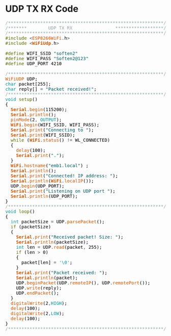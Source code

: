 # UDP TX RX Code

<pre>
<font color="#95a5a6">&#47;**********************************************************&#47;</font>
<font color="#95a5a6">&#47;******* &nbsp;&nbsp;&nbsp;&nbsp;&nbsp;&nbsp;&nbsp;UDP TX RX &nbsp;&nbsp;&nbsp;&nbsp;&nbsp;&nbsp;&nbsp;&nbsp;&nbsp;&nbsp;&nbsp;&nbsp;&nbsp;&nbsp;&nbsp;******************&#47;</font>
<font color="#95a5a6">&#47;**********************************************************&#47;</font>
<font color="#5e6d03">#include</font> <font color="#434f54">&lt;</font><font color="#d35400">ESP8266WiFi</font><font color="#434f54">.</font><font color="#000000">h</font><font color="#434f54">&gt;</font>
<font color="#5e6d03">#include</font> <font color="#434f54">&lt;</font><b><font color="#d35400">WiFiUdp</font></b><font color="#434f54">.</font><font color="#000000">h</font><font color="#434f54">&gt;</font>

<font color="#5e6d03">#define</font> <font color="#000000">WIFI_SSID</font> <font color="#005c5f">&#34;soften2&#34;</font>
<font color="#5e6d03">#define</font> <font color="#000000">WIFI_PASS</font> <font color="#005c5f">&#34;Soften2@123&#34;</font>
<font color="#5e6d03">#define</font> <font color="#000000">UDP_PORT</font> <font color="#000000">4210</font>

<font color="#95a5a6">&#47;**********************************************************&#47;</font>
<font color="#d35400">WiFiUDP</font> <font color="#000000">UDP</font><font color="#000000">;</font>
<font color="#00979c">char</font> <font color="#000000">packet</font><font color="#000000">[</font><font color="#000000">255</font><font color="#000000">]</font><font color="#000000">;</font>
<font color="#00979c">char</font> <font color="#000000">reply</font><font color="#000000">[</font><font color="#000000">]</font> <font color="#434f54">=</font> <font color="#005c5f">&#34;Packet received!&#34;</font><font color="#000000">;</font>
<font color="#95a5a6">&#47;**********************************************************&#47;</font>
<font color="#00979c">void</font> <font color="#5e6d03">setup</font><font color="#000000">(</font><font color="#000000">)</font> 
<font color="#000000">{</font>
 &nbsp;<b><font color="#d35400">Serial</font></b><font color="#434f54">.</font><font color="#d35400">begin</font><font color="#000000">(</font><font color="#000000">115200</font><font color="#000000">)</font><font color="#000000">;</font>
 &nbsp;<b><font color="#d35400">Serial</font></b><font color="#434f54">.</font><font color="#d35400">println</font><font color="#000000">(</font><font color="#000000">)</font><font color="#000000">;</font>
 &nbsp;<font color="#d35400">pinMode</font><font color="#000000">(</font><font color="#000000">2</font><font color="#434f54">,</font> <font color="#00979c">OUTPUT</font><font color="#000000">)</font><font color="#000000">;</font>
 &nbsp;<b><font color="#d35400">WiFi</font></b><font color="#434f54">.</font><font color="#d35400">begin</font><font color="#000000">(</font><font color="#000000">WIFI_SSID</font><font color="#434f54">,</font> <font color="#000000">WIFI_PASS</font><font color="#000000">)</font><font color="#000000">;</font>
 &nbsp;<b><font color="#d35400">Serial</font></b><font color="#434f54">.</font><font color="#d35400">print</font><font color="#000000">(</font><font color="#005c5f">&#34;Connecting to &#34;</font><font color="#000000">)</font><font color="#000000">;</font>
 &nbsp;<b><font color="#d35400">Serial</font></b><font color="#434f54">.</font><font color="#d35400">print</font><font color="#000000">(</font><font color="#000000">WIFI_SSID</font><font color="#000000">)</font><font color="#000000">;</font>
 &nbsp;<font color="#5e6d03">while</font> <font color="#000000">(</font><b><font color="#d35400">WiFi</font></b><font color="#434f54">.</font><font color="#d35400">status</font><font color="#000000">(</font><font color="#000000">)</font> <font color="#434f54">!=</font> <font color="#000000">WL_CONNECTED</font><font color="#000000">)</font>
 &nbsp;<font color="#000000">{</font>
 &nbsp;&nbsp;&nbsp;<font color="#d35400">delay</font><font color="#000000">(</font><font color="#000000">100</font><font color="#000000">)</font><font color="#000000">;</font>
 &nbsp;&nbsp;&nbsp;<b><font color="#d35400">Serial</font></b><font color="#434f54">.</font><font color="#d35400">print</font><font color="#000000">(</font><font color="#005c5f">&#34;.&#34;</font><font color="#000000">)</font><font color="#000000">;</font>
 &nbsp;<font color="#000000">}</font>
 &nbsp;<b><font color="#d35400">WiFi</font></b><font color="#434f54">.</font><font color="#d35400">hostname</font><font color="#000000">(</font><font color="#005c5f">&#34;emb1.local&#34;</font><font color="#000000">)</font> <font color="#000000">;</font>
 &nbsp;<b><font color="#d35400">Serial</font></b><font color="#434f54">.</font><font color="#d35400">println</font><font color="#000000">(</font><font color="#000000">)</font><font color="#000000">;</font>
 &nbsp;<b><font color="#d35400">Serial</font></b><font color="#434f54">.</font><font color="#d35400">print</font><font color="#000000">(</font><font color="#005c5f">&#34;Connected! IP address: &#34;</font><font color="#000000">)</font><font color="#000000">;</font>
 &nbsp;<b><font color="#d35400">Serial</font></b><font color="#434f54">.</font><font color="#d35400">println</font><font color="#000000">(</font><b><font color="#d35400">WiFi</font></b><font color="#434f54">.</font><font color="#d35400">localIP</font><font color="#000000">(</font><font color="#000000">)</font><font color="#000000">)</font><font color="#000000">;</font>
 &nbsp;<font color="#000000">UDP</font><font color="#434f54">.</font><font color="#d35400">begin</font><font color="#000000">(</font><font color="#000000">UDP_PORT</font><font color="#000000">)</font><font color="#000000">;</font>
 &nbsp;<b><font color="#d35400">Serial</font></b><font color="#434f54">.</font><font color="#d35400">print</font><font color="#000000">(</font><font color="#005c5f">&#34;Listening on UDP port &#34;</font><font color="#000000">)</font><font color="#000000">;</font>
 &nbsp;<b><font color="#d35400">Serial</font></b><font color="#434f54">.</font><font color="#d35400">println</font><font color="#000000">(</font><font color="#000000">UDP_PORT</font><font color="#000000">)</font><font color="#000000">;</font>
<font color="#000000">}</font>
<font color="#95a5a6">&#47;**********************************************************&#47;</font>
<font color="#00979c">void</font> <font color="#5e6d03">loop</font><font color="#000000">(</font><font color="#000000">)</font> 
<font color="#000000">{</font>
 &nbsp;<font color="#00979c">int</font> <font color="#000000">packetSize</font> <font color="#434f54">=</font> <font color="#000000">UDP</font><font color="#434f54">.</font><font color="#d35400">parsePacket</font><font color="#000000">(</font><font color="#000000">)</font><font color="#000000">;</font>
 &nbsp;<font color="#5e6d03">if</font> <font color="#000000">(</font><font color="#000000">packetSize</font><font color="#000000">)</font> 
 &nbsp;<font color="#000000">{</font>
 &nbsp;&nbsp;&nbsp;<b><font color="#d35400">Serial</font></b><font color="#434f54">.</font><font color="#d35400">print</font><font color="#000000">(</font><font color="#005c5f">&#34;Received packet! Size: &#34;</font><font color="#000000">)</font><font color="#000000">;</font>
 &nbsp;&nbsp;&nbsp;<b><font color="#d35400">Serial</font></b><font color="#434f54">.</font><font color="#d35400">println</font><font color="#000000">(</font><font color="#000000">packetSize</font><font color="#000000">)</font><font color="#000000">;</font> 
 &nbsp;&nbsp;&nbsp;<font color="#00979c">int</font> <font color="#000000">len</font> <font color="#434f54">=</font> <font color="#000000">UDP</font><font color="#434f54">.</font><font color="#d35400">read</font><font color="#000000">(</font><font color="#000000">packet</font><font color="#434f54">,</font> <font color="#000000">255</font><font color="#000000">)</font><font color="#000000">;</font>
 &nbsp;&nbsp;&nbsp;<font color="#5e6d03">if</font> <font color="#000000">(</font><font color="#000000">len</font> <font color="#434f54">&gt;</font> <font color="#000000">0</font><font color="#000000">)</font>
 &nbsp;&nbsp;&nbsp;<font color="#000000">{</font>
 &nbsp;&nbsp;&nbsp;&nbsp;&nbsp;<font color="#000000">packet</font><font color="#000000">[</font><font color="#000000">len</font><font color="#000000">]</font> <font color="#434f54">=</font> <font color="#00979c">&#39;\0&#39;</font><font color="#000000">;</font>
 &nbsp;&nbsp;&nbsp;<font color="#000000">}</font>
 &nbsp;&nbsp;&nbsp;<b><font color="#d35400">Serial</font></b><font color="#434f54">.</font><font color="#d35400">print</font><font color="#000000">(</font><font color="#005c5f">&#34;Packet received: &#34;</font><font color="#000000">)</font><font color="#000000">;</font>
 &nbsp;&nbsp;&nbsp;<b><font color="#d35400">Serial</font></b><font color="#434f54">.</font><font color="#d35400">println</font><font color="#000000">(</font><font color="#000000">packet</font><font color="#000000">)</font><font color="#000000">;</font>
 &nbsp;&nbsp;&nbsp;<font color="#000000">UDP</font><font color="#434f54">.</font><font color="#d35400">beginPacket</font><font color="#000000">(</font><font color="#000000">UDP</font><font color="#434f54">.</font><font color="#d35400">remoteIP</font><font color="#000000">(</font><font color="#000000">)</font><font color="#434f54">,</font> <font color="#000000">UDP</font><font color="#434f54">.</font><font color="#d35400">remotePort</font><font color="#000000">(</font><font color="#000000">)</font><font color="#000000">)</font><font color="#000000">;</font>
 &nbsp;&nbsp;&nbsp;<font color="#000000">UDP</font><font color="#434f54">.</font><font color="#d35400">write</font><font color="#000000">(</font><font color="#000000">reply</font><font color="#000000">)</font><font color="#000000">;</font>
 &nbsp;&nbsp;&nbsp;<font color="#000000">UDP</font><font color="#434f54">.</font><font color="#d35400">endPacket</font><font color="#000000">(</font><font color="#000000">)</font><font color="#000000">;</font>
 &nbsp;<font color="#000000">}</font>
 &nbsp;<font color="#d35400">digitalWrite</font><font color="#000000">(</font><font color="#000000">2</font><font color="#434f54">,</font><font color="#00979c">HIGH</font><font color="#000000">)</font><font color="#000000">;</font>
 &nbsp;<font color="#d35400">delay</font><font color="#000000">(</font><font color="#000000">100</font><font color="#000000">)</font><font color="#000000">;</font>
 &nbsp;<font color="#d35400">digitalWrite</font><font color="#000000">(</font><font color="#000000">2</font><font color="#434f54">,</font><font color="#00979c">LOW</font><font color="#000000">)</font><font color="#000000">;</font>
 &nbsp;<font color="#d35400">delay</font><font color="#000000">(</font><font color="#000000">100</font><font color="#000000">)</font><font color="#000000">;</font>
<font color="#000000">}</font>
<font color="#95a5a6">&#47;**********************************************************&#47;</font>

</pre>
